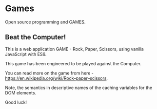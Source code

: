 # Games

Open source programming and GAMES.

## Beat the Computer!

This is  a web application GAME - Rock, Paper, Scissors, using vanilla JavaScript with ES6.

This game has been engineered to be played against the Computer. 

You can read more on the game from here - https://en.wikipedia.org/wiki/Rock–paper–scissors. 

Note, the semantics  in descriptive names of the caching variables for the DOM elements.

Good luck!
